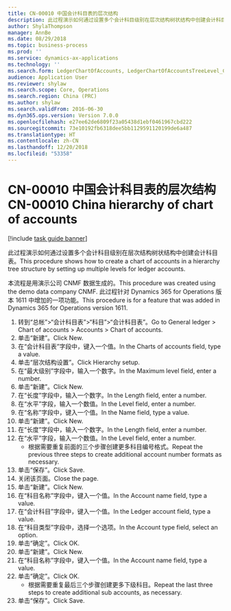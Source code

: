 ```yaml
---
title: CN-00010 中国会计科目表的层次结构
description: 此过程演示如何通过设置多个会计科目级别在层次结构树状结构中创建会计科目表。
author: ShylaThompson
manager: AnnBe
ms.date: 08/29/2018
ms.topic: business-process
ms.prod: ''
ms.service: dynamics-ax-applications
ms.technology: ''
ms.search.form: LedgerChartOfAccounts, LedgerChartOfAccountsTreeLevel_CN, LedgerCreateAccount_CN, MainAccount
audience: Application User
ms.reviewer: shylaw
ms.search.scope: Core, Operations
ms.search.region: China (PRC)
ms.author: shylaw
ms.search.validFrom: 2016-06-30
ms.dyn365.ops.version: Version 7.0.0
ms.openlocfilehash: e27ee62de6809f23a05438d1ebf0461967cbd222
ms.sourcegitcommit: 73e10192fb6318dee5bb1129591120199de6a487
ms.translationtype: HT
ms.contentlocale: zh-CN
ms.lasthandoff: 12/20/2018
ms.locfileid: "53358"
---
```

# <a name="cn-00010-china-hierarchy-of-chart-of-accounts"></a><span data-ttu-id="81e49-103">CN-00010 中国会计科目表的层次结构</span><span class="sxs-lookup"><span data-stu-id="81e49-103">CN-00010 China hierarchy of chart of accounts</span></span>

[!include [task guide banner](../../includes/task-guide-banner.md)]

<span data-ttu-id="81e49-104">此过程演示如何通过设置多个会计科目级别在层次结构树状结构中创建会计科目表。</span><span class="sxs-lookup"><span data-stu-id="81e49-104">This procedure shows how to create a chart of accounts in a hierarchy tree structure by setting up multiple levels for ledger accounts.</span></span>

<span data-ttu-id="81e49-105">本流程是用演示公司 CNMF 数据生成的。</span><span class="sxs-lookup"><span data-stu-id="81e49-105">This procedure was created using the demo data company CNMF.</span></span> <span data-ttu-id="81e49-106">此过程针对 Dynamics 365 for Operations 版本 1611 中增加的一项功能。</span><span class="sxs-lookup"><span data-stu-id="81e49-106">This procedure is for a feature that was added in Dynamics 365 for Operations version 1611.</span></span>

1. <span data-ttu-id="81e49-107">转到“总帐”>“会计科目表”>“科目”>“会计科目表”。</span><span class="sxs-lookup"><span data-stu-id="81e49-107">Go to General ledger > Chart of accounts > Accounts > Chart of accounts.</span></span>
2. <span data-ttu-id="81e49-108">单击“新建”。</span><span class="sxs-lookup"><span data-stu-id="81e49-108">Click New.</span></span>
3. <span data-ttu-id="81e49-109">在“会计科目表”字段中，键入一个值。</span><span class="sxs-lookup"><span data-stu-id="81e49-109">In the Charts of accounts field, type a value.</span></span>
4. <span data-ttu-id="81e49-110">单击“层次结构设置”。</span><span class="sxs-lookup"><span data-stu-id="81e49-110">Click Hierarchy setup.</span></span>
5. <span data-ttu-id="81e49-111">在“最大级别”字段中，输入一个数字。</span><span class="sxs-lookup"><span data-stu-id="81e49-111">In the Maximum level field, enter a number.</span></span>
6. <span data-ttu-id="81e49-112">单击“新建”。</span><span class="sxs-lookup"><span data-stu-id="81e49-112">Click New.</span></span>
7. <span data-ttu-id="81e49-113">在“长度”字段中，输入一个数字。</span><span class="sxs-lookup"><span data-stu-id="81e49-113">In the Length field, enter a number.</span></span>
8. <span data-ttu-id="81e49-114">在“水平”字段，输入一个数值。</span><span class="sxs-lookup"><span data-stu-id="81e49-114">In the Level field, enter a number.</span></span>
9. <span data-ttu-id="81e49-115">在“名称”字段中，键入一个值。</span><span class="sxs-lookup"><span data-stu-id="81e49-115">In the Name field, type a value.</span></span>
10. <span data-ttu-id="81e49-116">单击“新建”。</span><span class="sxs-lookup"><span data-stu-id="81e49-116">Click New.</span></span>
11. <span data-ttu-id="81e49-117">在“长度”字段中，输入一个数字。</span><span class="sxs-lookup"><span data-stu-id="81e49-117">In the Length field, enter a number.</span></span>
12. <span data-ttu-id="81e49-118">在“水平”字段，输入一个数值。</span><span class="sxs-lookup"><span data-stu-id="81e49-118">In the Level field, enter a number.</span></span>
    * <span data-ttu-id="81e49-119">根据需要重复前面的三个步骤创建更多科目编号格式。</span><span class="sxs-lookup"><span data-stu-id="81e49-119">Repeat the previous three steps to create additional account number formats as necessary.</span></span>  
13. <span data-ttu-id="81e49-120">单击“保存”。</span><span class="sxs-lookup"><span data-stu-id="81e49-120">Click Save.</span></span>
14. <span data-ttu-id="81e49-121">关闭该页面。</span><span class="sxs-lookup"><span data-stu-id="81e49-121">Close the page.</span></span>
15. <span data-ttu-id="81e49-122">单击“新建”。</span><span class="sxs-lookup"><span data-stu-id="81e49-122">Click New.</span></span>
16. <span data-ttu-id="81e49-123">在“科目名称”字段中，键入一个值。</span><span class="sxs-lookup"><span data-stu-id="81e49-123">In the Account name field, type a value.</span></span>
17. <span data-ttu-id="81e49-124">在“会计科目”字段中，键入一个值。</span><span class="sxs-lookup"><span data-stu-id="81e49-124">In the Ledger account field, type a value.</span></span>
18. <span data-ttu-id="81e49-125">在“科目类型”字段中，选择一个选项。</span><span class="sxs-lookup"><span data-stu-id="81e49-125">In the Account type field, select an option.</span></span>
19. <span data-ttu-id="81e49-126">单击“确定”。</span><span class="sxs-lookup"><span data-stu-id="81e49-126">Click OK.</span></span>
20. <span data-ttu-id="81e49-127">单击“新建”。</span><span class="sxs-lookup"><span data-stu-id="81e49-127">Click New.</span></span>
21. <span data-ttu-id="81e49-128">在“科目名称”字段中，键入一个值。</span><span class="sxs-lookup"><span data-stu-id="81e49-128">In the Account name field, type a value.</span></span>
22. <span data-ttu-id="81e49-129">单击“确定”。</span><span class="sxs-lookup"><span data-stu-id="81e49-129">Click OK.</span></span>
    * <span data-ttu-id="81e49-130">根据需要重复最后三个步骤创建更多下级科目。</span><span class="sxs-lookup"><span data-stu-id="81e49-130">Repeat the last three steps to create additional sub accounts, as necessary.</span></span>  
23. <span data-ttu-id="81e49-131">单击“保存”。</span><span class="sxs-lookup"><span data-stu-id="81e49-131">Click Save.</span></span>

